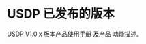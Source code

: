 # USDP 已发布的版本

[USDP V1.0.x](/usdpdc/1.0.x/README) 版本产品使用手册 及产品 [功能描述](/usdpdc/1.0.x/release_notes)。



